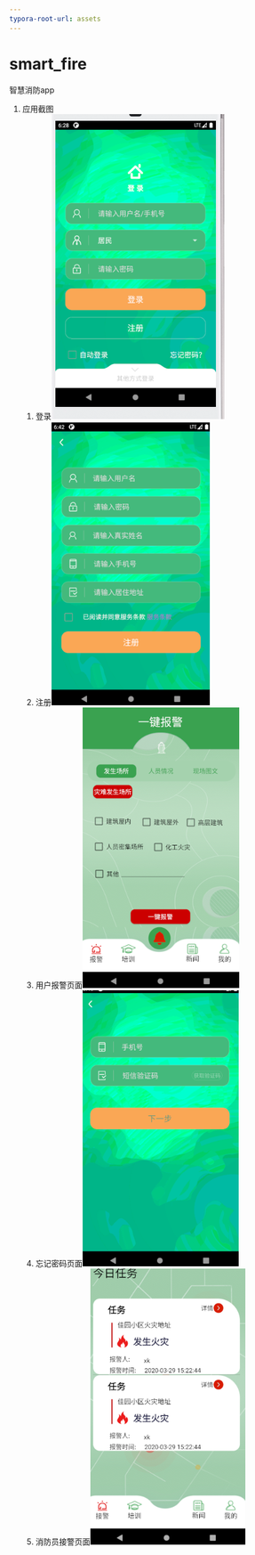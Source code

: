 ```yaml
---
typora-root-url: assets
---
```


# smart_fire
智慧消防app

1. 应用截图
    1. 登录![](/assets/登录.png)
    2. 注册![](/assets/注册.png)
    3. 用户报警页面![](/assets/用户报警页面.png)
    4. 忘记密码页面![](/assets/忘记密码页面.png)
    5. 消防员接警页面![](/assets/接警页面.png)



